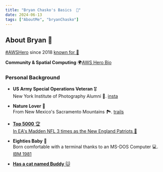 ```yaml
---
title: "Bryan Chasko's Basics  🦊"
date: 2024-06-13
tags: ["AboutMe", "bryanChasko"]
---
```


## About Bryan  🦊

<!-- 
![Bryan Chasko](/images/profile.jpg) <!-- Make sure to replace this with the actual path to your image -->

[#AWSHero](content/blog/posts/aws-hero-bryan-chasko.md) since 2018 [known for 🌟](content/blog/posts/my-skills-and-experience.md)

**Community & Spatial Computing** 🌍[AWS Hero Bio](https://aws.amazon.com/developer/community/heroes/bryan-chasko/)

### Personal Background
- **US Army Special Operations Veteran** 🎖️  
  New York Institute of Photography Alumni 📸. [insta](https://instagram.com/bryanChasko)

- **Nature Lover** 🌲  
  From New Mexico's Sacramento Mountains 🏞️. [trails](https://www.fs.usda.gov/Internet/FSE_DOCUMENTS/fseprd512805.pdf)

- [**Top 5000** 🏆  
  In EA's Madden NFL 3 times as the New England Patriots 🏈](/blog/posts/new-england-patriots-fandom.md)

- **Eighties Baby** 🦊  
  Born comfortable with a terminal thanks to an MS-DOS Computer 💻. [IBM 1981](https://www.computerhistory.org/timeline/1981/)

- [**Has a cat named Buddy** 🐱](/blog/posts/my-cat-buddy.md)

